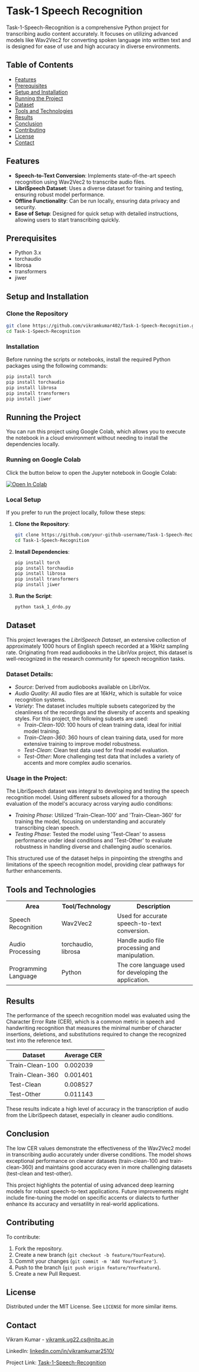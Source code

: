 
# Task-1 Speech Recognition

Task-1-Speech-Recognition is a comprehensive Python project for transcribing audio content accurately. It focuses on utilizing advanced models like Wav2Vec2 for converting spoken language into written text and is designed for ease of use and high accuracy in diverse environments.

## Table of Contents

- [Features](#features)
- [Prerequisites](#prerequisites)
- [Setup and Installation](#setup-and-installation)
- [Running the Project](#running-the-project)
- [Dataset](#dataset)
- [Tools and Technologies](#tools-and-technologies)
- [Results](#results)
- [Conclusion](#conclusion)
- [Contributing](#contributing)
- [License](#license)
- [Contact](#contact)

## Features

- **Speech-to-Text Conversion**: Implements state-of-the-art speech recognition using Wav2Vec2 to transcribe audio files.
- **LibriSpeech Dataset**: Uses a diverse dataset for training and testing, ensuring robust model performance.
- **Offline Functionality**: Can be run locally, ensuring data privacy and security.
- **Ease of Setup**: Designed for quick setup with detailed instructions, allowing users to start transcribing quickly.

## Prerequisites

- Python 3.x
- torchaudio
- librosa
- transformers
- jiwer

## Setup and Installation

### Clone the Repository

```bash
git clone https://github.com/vikramkumar402/Task-1-Speech-Recognition.git
cd Task-1-Speech-Recognition
```

### Installation

Before running the scripts or notebooks, install the required Python packages using the following commands:

```bash
pip install torch
pip install torchaudio
pip install librosa
pip install transformers
pip install jiwer
```

## Running the Project

You can run this project using Google Colab, which allows you to execute the notebook in a cloud environment without needing to install the dependencies locally.

### Running on Google Colab

Click the button below to open the Jupyter notebook in Google Colab:

[![Open In Colab](https://colab.research.google.com/assets/colab-badge.svg)](https://colab.research.google.com/github/vikramkumar402/DRDO-DYSL-Speech-Recognition)

### Local Setup

If you prefer to run the project locally, follow these steps:

1. **Clone the Repository**:
   ```bash
   git clone https://github.com/your-github-username/Task-1-Speech-Recognition.git
   cd Task-1-Speech-Recognition
   ```

2. **Install Dependencies**:
   ```bash
   pip install torch
   pip install torchaudio
   pip install librosa
   pip install transformers
   pip install jiwer
   ```

3. **Run the Script**:
   ```bash
   python task_1_drdo.py
   ```
## Dataset

This project leverages the *LibriSpeech Dataset*, an extensive collection of approximately 1000 hours of English speech recorded at a 16kHz sampling rate. Originating from read audiobooks in the LibriVox project, this dataset is well-recognized in the research community for speech recognition tasks.

### Dataset Details:

- *Source*: Derived from audiobooks available on LibriVox.
- *Audio Quality*: All audio files are at 16kHz, which is suitable for voice recognition systems.
- *Variety*: The dataset includes multiple subsets categorized by the cleanliness of the recordings and the diversity of accents and speaking styles. For this project, the following subsets are used:
  - *Train-Clean-100*: 100 hours of clean training data, ideal for initial model training.
  - *Train-Clean-360*: 360 hours of clean training data, used for more extensive training to improve model robustness.
  - *Test-Clean*: Clean test data used for final model evaluation.
  - *Test-Other*: More challenging test data that includes a variety of accents and more complex audio scenarios.

### Usage in the Project:

The LibriSpeech dataset was integral to developing and testing the speech recognition model. Using different subsets allowed for a thorough evaluation of the model's accuracy across varying audio conditions:
- *Training Phase*: Utilized 'Train-Clean-100' and 'Train-Clean-360' for training the model, focusing on understanding and accurately transcribing clean speech.
- *Testing Phase*: Tested the model using 'Test-Clean' to assess performance under ideal conditions and 'Test-Other' to evaluate robustness in handling diverse and challenging audio scenarios.

This structured use of the dataset helps in pinpointing the strengths and limitations of the speech recognition model, providing clear pathways for further enhancements.
## Tools and Technologies

<table>
  <tr>
    <th>Area</th>
    <th>Tool/Technology</th>
    <th>Description</th>
  </tr>
  <tr>
    <td>Speech Recognition</td>
    <td>Wav2Vec2</td>
    <td>Used for accurate speech-to-text conversion.</td>
  </tr>
  <tr>
    <td>Audio Processing</td>
    <td>torchaudio, librosa</td>
    <td>Handle audio file processing and manipulation.</td>
  </tr>
  <tr>
    <td>Programming Language</td>
    <td>Python</td>
    <td>The core language used for developing the application.</td>
  </tr>
</table>


## Results

The performance of the speech recognition model was evaluated using the Character Error Rate (CER), which is a common metric in speech and handwriting recognition that measures the minimal number of character insertions, deletions, and substitutions required to change the recognized text into the reference text.


| Dataset          | Average CER  |
|------------------|--------------|
| Train-Clean-100  | 0.002039     |
| Train-Clean-360  | 0.001401     |
| Test-Clean       | 0.008527     |
| Test-Other       | 0.011143     |

These results indicate a high level of accuracy in the transcription of audio from the LibriSpeech dataset, especially in cleaner audio conditions.

## Conclusion

The low CER values demonstrate the effectiveness of the Wav2Vec2 model in transcribing audio accurately under diverse conditions. The model shows exceptional performance on cleaner datasets (train-clean-100 and train-clean-360) and maintains good accuracy even in more challenging datasets (test-clean and test-other).

This project highlights the potential of using advanced deep learning models for robust speech-to-text applications. Future improvements might include fine-tuning the model on specific accents or dialects to further enhance its accuracy and versatility in real-world applications.
## Contributing

To contribute:

1. Fork the repository.
2. Create a new branch (`git checkout -b feature/YourFeature`).
3. Commit your changes (`git commit -m 'Add YourFeature'`).
4. Push to the branch (`git push origin feature/YourFeature`).
5. Create a new Pull Request.

## License

Distributed under the MIT License. See `LICENSE` for more similar items.

## Contact

Vikram Kumar - vikramk.ug22.cs@nitp.ac.in

LinkedIn: [linkedin.com/in/vikramkumar2510/](https://www.linkedin.com/in/vikramkumar2510/)

Project Link: [Task-1-Speech-Recognition](https://github.com/vikramkumar402/Task-1-Speech-Recognition)
